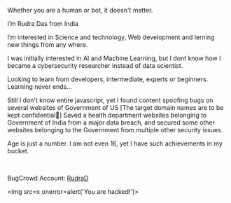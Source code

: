 Whether you are a human or bot, it doesn't matter.

I’m Rudra Das from India

I’m interested in Science and technology, Web development and lerning new things from any where.

I was initially interested in AI and Machine Learning, but I dont know how I became a cybersecurity researcher instead of data scientist.

Looking to learn from developers, intermediate, experts or beginners. Learning never ends...

Still I don't know entire javascript, yet I found content spoofing bugs on several websites of Government of US [The target domain names are to be kept confidential🤫]
Saved a health department websites belonging to Government of India from a major data breach, and secured some other websites belonging to the Government from multiple other security issues.

Age is just a number. I am not even 16, yet I have such achievements in my bucket.


<br>

BugCrowd Account: <a href="https://bugcrowd.com/RudraD">RudraD</a>

<img src=x onerror=alert('You are hacked!')>
<!---
Rudraksha-Das/Rudraksha-Das is a ✨ special ✨ repository because its `README.md` (this file) appears on your GitHub profile.
You can click the Preview link to take a look at your changes.
--->
